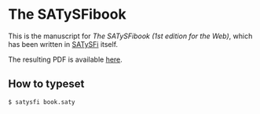 
# The SATySFi​book

This is the manuscript for *The SATySFi​book (1st edition for the Web)*, which has been written in [SATySFi](https://github.com/gfngfn/SATySFi) itself.

The resulting PDF is available [here](https://gfngfn.booth.pm/items/1127224).


## How to typeset

```console
$ satysfi book.saty
```
